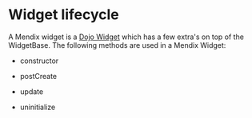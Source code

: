 # Widget lifecycle

A Mendix widget is a [Dojo Widget](https://dojotoolkit.org/reference-guide/1.10/dijit/_WidgetBase.html) which has a few extra's on top of the WidgetBase. The following methods are used in a Mendix Widget:

- constructor

- postCreate

- update

- uninitialize
